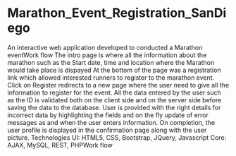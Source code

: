 # Marathon_Event_Registration_SanDiego
An interactive web application developed to conducted a Marathon eventWork flow
The intro page is where all the information about the marathon such as the Start date, time and location where the Marathon would take place is dispayed
At the bottom of the page was a registration link which allowed interested runners to register to the marathon event.
Click on Register redirects to a new page where the user need to give all the information to register for the event.
All the data entered by the user such as the ID is validated both on the client side and on the server side before saving the data to the database.
User is provided with the right details for incorrect data by highlighting the fields and on the fly update of error messages as and when the user enters information.
On completion, the user profile is displayed in the confirmation page along with the user picture.
Technologies
UI: HTML5, CSS, Bootstrap, JQuery, Javascript
Core: AJAX, MySQL, REST, PHPWork flow


